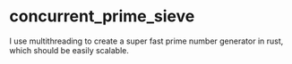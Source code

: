 # concurrent_prime_sieve
I use multithreading to create a super fast prime number generator in rust, which should be easily scalable.
